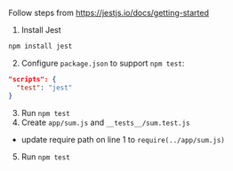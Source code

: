 Follow steps from https://jestjs.io/docs/getting-started
1. Install Jest
```bash
npm install jest
```
2. Configure `package.json` to support `npm test`:
```json
"scripts": {
  "test": "jest"
}
```
3. Run `npm test`
4. Create `app/sum.js` and `__tests__/sum.test.js`
  - update require path on line 1 to `require(../app/sum.js)`
5. Run `npm test`
